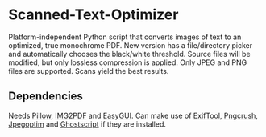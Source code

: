 # Scanned-Text-Optimizer
Platform-independent Python script that converts images of text to an optimized, true monochrome PDF.
New version has a file/directory picker and automatically chooses the black/white threshold.
Source files will be modified, but only lossless compression is applied.
Only JPEG and PNG files are supported. Scans yield the best results.


## Dependencies
Needs [Pillow](https://pypi.org/project/Pillow/), [IMG2PDF](https://pypi.org/project/img2pdf/) and [EasyGUI](https://pypi.org/project/easygui/).
Can make use of [ExifTool](https://exiftool.org/), [Pngcrush](https://pmt.sourceforge.io/pngcrush/), [Jpegoptim](https://github.com/tjko/jpegoptim) and [Ghostscript](https://www.ghostscript.com/) if they are installed.
